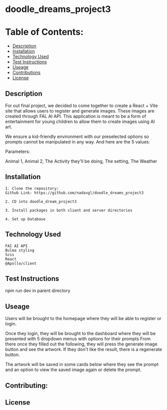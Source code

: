 # doodle_dreams_project3

# Table of Contents:

  - [Description](#description)
  - [Installation](#installation)
  - [Technology Used](#technology-used)
  - [Test Instructions](#test-instructions)
  - [Useage](#useage)
  - [Contributions](#contributing)
  - [License](#license)

   ## Description

For out final project, we decided to come together to create a React + Vite site that allows users to register and generate images. These images are created through FAL AI API.
This application is meant to be a form of entertainment for young children to allow them to create images using AI art.

We ensure a kid-friendly environment with our preselected options so prompts cannot be manipulated in any way. And here are the 5 values:

Parameters:

Animal 1,
Animal 2,
The Activity they'll be doing,
The setting,
The Weather

   ## Installation
    1. Clone the repository:
    Github Link: https://github.com/nadavgl/doodle_dreams_project3

    2. CD into doodle_dream_project3

    3. Install packages in both client and server directories

    4. Set up Database


   ## Technology Used
    FAI AI API
    Bulma styling
    Scss
    React
    @Apollo/client

   ## Test Instructions
   npm run dev in parent directory

   ## Useage

   Users will be brought to the homepage where they will be able to register or login.

   Once they login, they will be brought to the dashboard where they will be presented with 5 dropdown menus with options for their prompts
   From there once they filled out the following, they will press the generate image button and see the artwork. If they don't like the result, there is a regenerate button.

   The artwork will be saved in some cards below where they see the prompt and an option to view the saved image again or delete the prompt.

   ## Contributing:

   ## License
  